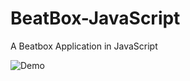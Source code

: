# BeatBox-JavaScript
A Beatbox Application in JavaScript

![Demo](https://user-images.githubusercontent.com/42499837/97808416-c1f52600-1c8c-11eb-80c5-85b1b3d9478a.gif)

